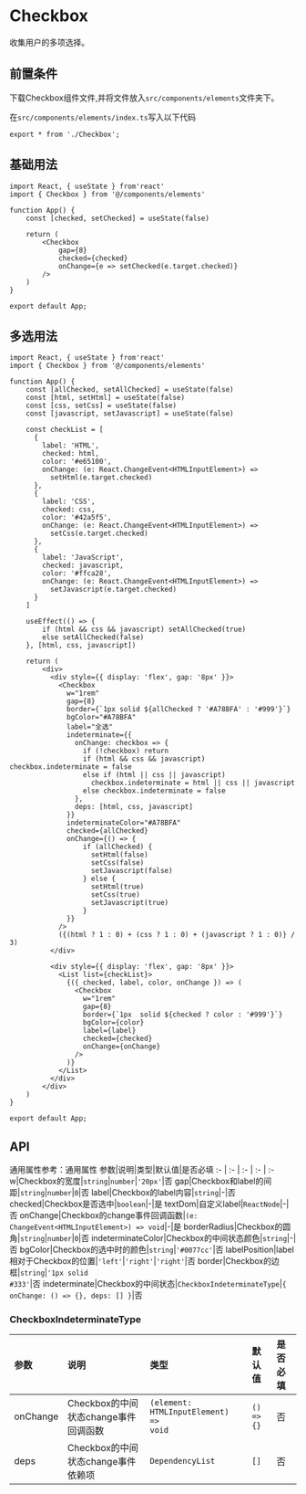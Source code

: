 # Checkbox
收集用户的多项选择。

## 前置条件
下载Checkbox组件文件,并将文件放入`src/components/elements`文件夹下。

在`src/components/elements/index.ts`写入以下代码
```tsx
export * from './Checkbox';
```

## 基础用法
```tsx
import React, { useState } from'react'
import { Checkbox } from '@/components/elements'

function App() {
    const [checked, setChecked] = useState(false)

    return (
        <Checkbox
            gap={8}
            checked={checked}
            onChange={e => setChecked(e.target.checked)}
        />
    )
}

export default App;
```

## 多选用法
```tsx
import React, { useState } from'react'
import { Checkbox } from '@/components/elements'

function App() {
    const [allChecked, setAllChecked] = useState(false)
    const [html, setHtml] = useState(false)
    const [css, setCss] = useState(false)
    const [javascript, setJavascript] = useState(false)

    const checkList = [
      {
        label: 'HTML',
        checked: html,
        color: '#e65100',
        onChange: (e: React.ChangeEvent<HTMLInputElement>) =>
          setHtml(e.target.checked)
      },
      {
        label: 'CSS',
        checked: css,
        color: '#42a5f5',
        onChange: (e: React.ChangeEvent<HTMLInputElement>) =>
          setCss(e.target.checked)
      },
      {
        label: 'JavaScript',
        checked: javascript,
        color: '#ffca28',
        onChange: (e: React.ChangeEvent<HTMLInputElement>) =>
          setJavascript(e.target.checked)
      }
    ]

    useEffect(() => {
        if (html && css && javascript) setAllChecked(true)
        else setAllChecked(false)
    }, [html, css, javascript])

    return (
        <div>
          <div style={{ display: 'flex', gap: '8px' }}>
            <Checkbox
              w="1rem"
              gap={8}
              border={`1px solid ${allChecked ? '#A78BFA' : '#999'}`}
              bgColor="#A78BFA"
              label="全选"
              indeterminate={{
                onChange: checkbox => {
                  if (!checkbox) return
                  if (html && css && javascript) checkbox.indeterminate = false
                  else if (html || css || javascript)
                    checkbox.indeterminate = html || css || javascript
                  else checkbox.indeterminate = false
                },
                deps: [html, css, javascript]
              }}
              indeterminateColor="#A78BFA"
              checked={allChecked}
              onChange={() => {
                  if (allChecked) {
                    setHtml(false)
                    setCss(false)
                    setJavascript(false)
                  } else {
                    setHtml(true)
                    setCss(true)
                    setJavascript(true)
                  }
              }}
            />
            ({(html ? 1 : 0) + (css ? 1 : 0) + (javascript ? 1 : 0)} / 3)
          </div>

          <div style={{ display: 'flex', gap: '8px' }}>
            <List list={checkList}>
              {({ checked, label, color, onChange }) => (
                <Checkbox
                  w="1rem"
                  gap={8}
                  border={`1px  solid ${checked ? color : '#999'}`}
                  bgColor={color}
                  label={label}
                  checked={checked}
                  onChange={onChange}
                />
              )}
            </List>
          </div>
        </div>
    )
}

export default App;
```

## API
通用属性参考：通用属性
参数|说明|类型|默认值|是否必填
:- | :- | :- | :- | :-
w|Checkbox的宽度|<code>string</code>\|<code>number</code>|<code>'20px'</code>|否
gap|Checkbox和label的间距|<code>string</code>\|<code>number</code>|<code>0</code>|否
label|Checkbox的label内容|<code>string</code>|-|否
checked|Checkbox是否选中|<code>boolean</code>|-|是
textDom|自定义label|<code>ReactNode</code>|-|否
onChange|Checkbox的change事件回调函数|<code>(e: ChangeEvent\<HTMLInputElement>) => void</code>|-|是
borderRadius|Checkbox的圆角|<code>string</code>\|<code>number</code>|<code>0</code>|否
indeterminateColor|Checkbox的中间状态颜色|<code>string</code>|-|否
bgColor|Checkbox的选中时的颜色|<code>string</code>|<code>'#0077cc'</code>|否
labelPosition|label相对于Checkbox的位置|<code>'left'</code>\|<code>'right'</code>|<code>'right'</code>|否
border|Checkbox的边框|<code>string</code>|<code>'1px solid #333'</code>|否
indeterminate|Checkbox的中间状态|<code>CheckboxIndeterminateType</code>|<code>{ onChange: () => {}, deps: [] }</code>|否

### CheckboxIndeterminateType
参数|说明|类型|默认值|是否必填
:- | :- | :- | :- | :-
onChange|Checkbox的中间状态change事件回调函数|<code>(element: HTMLInputElement) => void</code>|<code>() => {}</code>|否
deps|Checkbox的中间状态change事件依赖项|<code>DependencyList</code>|<code>[]</code>|否
